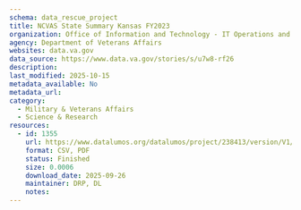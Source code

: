 ```yaml
---
schema: data_rescue_project 
title: NCVAS State Summary Kansas FY2023
organization: Office of Information and Technology - IT Operations and Services (ITOPS)
agency: Department of Veterans Affairs
websites: data.va.gov
data_source: https://www.data.va.gov/stories/s/u7w8-rf26
description: 
last_modified: 2025-10-15
metadata_available: No
metadata_url: 
category:
  - Military & Veterans Affairs 
  - Science & Research 
resources:
  - id: 1355
    url: https://www.datalumos.org/datalumos/project/238413/version/V1/view
    format: CSV, PDF
    status: Finished
    size: 0.0006
    download_date: 2025-09-26
    maintainer: DRP, DL
    notes: 
---
```

